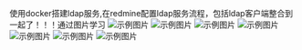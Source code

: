 使用docker搭建ldap服务,在redmine配置ldap服务流程，包括ldap客户端整合到一起了！！！通过图片学习
![示例图片]([https://example.com/path/to/image.jpg](https://github.com/freetomyself/ldap/blob/main/Ldap-redmine%E5%90%8C%E6%AD%A5%E6%8F%92%E4%BB%B6/LDAP%E8%AE%A4%E8%AF%81.jpg))
![示例图片](https://example.com/path/to/image.jpg)
![示例图片](https://example.com/path/to/image.jpg)
![示例图片](https://example.com/path/to/image.jpg)
![示例图片](https://example.com/path/to/image.jpg)
![示例图片](https://example.com/path/to/image.jpg)
![示例图片](https://example.com/path/to/image.jpg)
